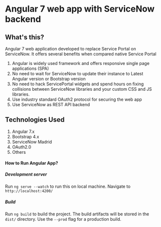 # Angular 7 web app with ServiceNow backend

## What's this?
Angular 7 web application developed to replace Service Portal on ServiceNow. It offers several benefits when compared native Service Portal
1. Angular is widely used framework and offers responsive single page applications (SPA)
2. No need to wait for ServiceNow to update their instance to Latest Angular version or Bootstrap version 
2. No need to hack ServicePortal widgets and spend hours on fixing collisions between ServiceNow libraries and your custom CSS and JS libraries.
3. Use industry standard OAuth2 protocol for securing the web app 
4. Use ServiceNow as REST API backend


## Technologies Used
1. Angular 7.x
2. Bootstrap 4.x
3. ServiceNow Madrid
4. OAuth2.0
5. Others 



#### How to  Run Angular App?
##### Development server

Run `ng serve --watch` to run this on local machine. Navigate to `http://localhost:4200/`

##### Build

Run `ng build` to build the project. The build artifacts will be stored in the `dist/` directory. Use the `--prod` flag for a production build.
